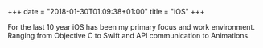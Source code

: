 +++
date = "2018-01-30T01:09:38+01:00"
title = "iOS"
+++

For the last 10 year iOS has been my primary focus and work environment. Ranging from Objective C to Swift and API communication to Animations.

<!--more-->
